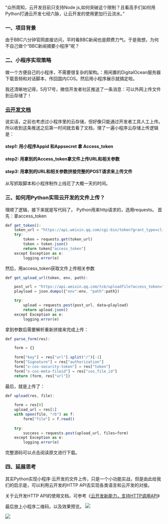 “众所周知，云开发目前只支持Node js,如何突破这个限制？且看高手们如何用Python打通云开发七经六脉，让云开发的使用更加行云流水。”

### 一、项目背景
由于BBC六分钟官网直接访问，平时看BBC新闻也是颇费力气。于是我想，为何不自己做个“BBC新闻摘要小程序”呢？

### 二、小程序实现策略
做一个方便自己的小程序，不需要很复杂的架构。：用闲置的DigitalOcean服务器下载音频和对话脚本，传回国内COS。然后用小程序展示就搞定啦。

我还清晰地记得，5月17号，微信开发者社区推送了一条消息：可以外网上传文件到云存储了！

### [云开发文档](https://developers.weixin.qq.com/miniprogram/dev/wxcloud/reference-http-api/index.html)

说实话，之前也考虑过小程序里的云存储，但好像只能通过开发者工具人工上传。所以收到这条推送之后第一时间就去看了文档，理了一遍小程序云存储上传逻辑是：

#### step1: 用小程序Appid 和Appsecret 拿 Access_token
#### step2: 用拿到的Access_token拿文件上传URL和相关参数
#### step3: 用拿到的URL和相关参数拼接完整的POST请求来上传文件

从写抓取脚本和小程序制作上线花了大概一天的时间。

### 三、如何用Python实现云开发的文件上传？
理顺了逻辑，接下来就是写代码了。 Python用来http请求的，选用requests。 首先：拿access_token
```javascript
def get_token():
    token_url = "https://api.weixin.qq.com/cgi-bin/token?grant_type=client_credential&appid=" + ID + "&secret=" + SECRET
    try:
        token = requests.get(token_url)
        token = token.json()
        return token["access_token"]
    except Exception as e:
        logging.error(e)
```
然后，用access_token获取文件上传相关参数
```javascript
def get_upload_url(token, env, path):

    post_url = "https://api.weixin.qq.com/tcb/uploadfile?access_token=" + token
    playload = json.dumps({"env":env, "path":path})

    try:
        upload = requests.post(post_url, data=playload)
        return upload.json()
    except Exception as e:
        logging.error(e)
```
拿到参数后需要解析重新拼接来完成上传：
```javascript
def parse_form(res):

    form = {}
    
    form["key"] = res["url"].split("/")[-1]
    form["Signature"] = res["authorization"]
    form["x-cos-security-token"] = res["token"]
    form["x-cos-meta-fileid"] = res["cos_file_id"]
    return (form, res["url"])
```

最后，就是上传了：
```javascript
def upload(res, file):
    
    form = res[0]
    upload_url = res[1]
    with open(file, "rb") as f:
        form["file"] = f.read()
        
    try:
        success = requests.post(upload_url, files=form)
    except Exception as e:
        logging.error(e)
```
完整源码可以点击阅读原文进行下载。

### 四、延展思考
其实Python实现小程序·云开发的文件上传，只是一个小功能实战，但是由此给我们的启示是，可以利用云开发的HTTP API去实现各类语言和云开发的对接。

关于云开发HTTP API的使用文档，可参考《[云开发新能力，支持HTTP调用API](https://mp.weixin.qq.com/s/O1I2c5zirqwrdlPy2CvRbg)》

最后放上小程序二维码，以及效果预览。
![](https://puui.qpic.cn/vupload/0/20190724_1563955777872_efm3wxb2pg5.jpeg/0)

![](https://puui.qpic.cn/vupload/0/20190724_1563955806475_b9tib1bgdw5.jpeg/0)
